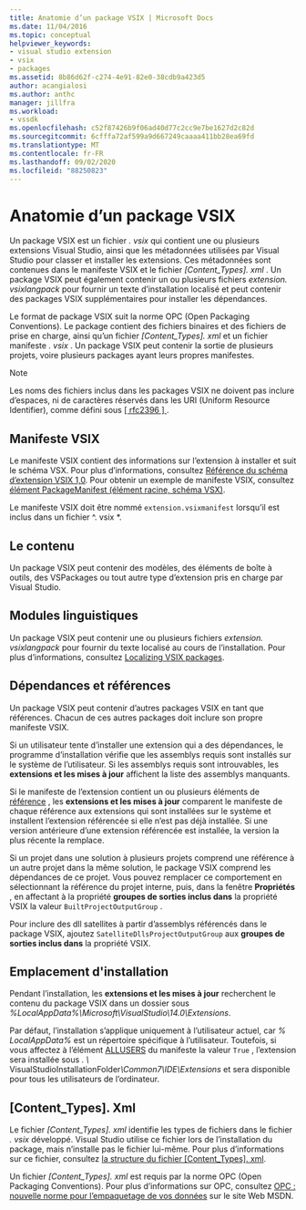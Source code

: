 ```yaml
---
title: Anatomie d’un package VSIX | Microsoft Docs
ms.date: 11/04/2016
ms.topic: conceptual
helpviewer_keywords:
- visual studio extension
- vsix
- packages
ms.assetid: 8b86d62f-c274-4e91-82e0-38cdb9a423d5
author: acangialosi
ms.author: anthc
manager: jillfra
ms.workload:
- vssdk
ms.openlocfilehash: c52f87426b9f06ad40d77c2cc9e7be1627d2c82d
ms.sourcegitcommit: 6cfffa72af599a9d667249caaaa411bb28ea69fd
ms.translationtype: MT
ms.contentlocale: fr-FR
ms.lasthandoff: 09/02/2020
ms.locfileid: "88250823"
---
```

# <a name="anatomy-of-a-vsix-package"></a>Anatomie d’un package VSIX
Un package VSIX est un fichier *. vsix* qui contient une ou plusieurs extensions Visual Studio, ainsi que les métadonnées utilisées par Visual Studio pour classer et installer les extensions. Ces métadonnées sont contenues dans le manifeste VSIX et le fichier *[Content_Types]. xml* . Un package VSIX peut également contenir un ou plusieurs fichiers *extension. vsixlangpack* pour fournir un texte d’installation localisé et peut contenir des packages VSIX supplémentaires pour installer les dépendances.

 Le format de package VSIX suit la norme OPC (Open Packaging Conventions). Le package contient des fichiers binaires et des fichiers de prise en charge, ainsi qu’un fichier *[Content_Types]. xml* et un fichier manifeste *. vsix* . Un package VSIX peut contenir la sortie de plusieurs projets, voire plusieurs packages ayant leurs propres manifestes.

> [!NOTE]
> Les noms des fichiers inclus dans les packages VSIX ne doivent pas inclure d’espaces, ni de caractères réservés dans les URI (Uniform Resource Identifier), comme défini sous [ \[ rfc2396 \] ](https://www.rfc-editor.org/rfc/rfc2396.txt).

## <a name="the-vsix-manifest"></a>Manifeste VSIX
 Le manifeste VSIX contient des informations sur l’extension à installer et suit le schéma VSX. Pour plus d’informations, consultez [Référence du schéma d’extension VSIX 1,0](https://msdn.microsoft.com/library/76e410ec-b1fb-4652-ac98-4a4c52e09a2b). Pour obtenir un exemple de manifeste VSIX, consultez [élément PackageManifest (élément racine, schéma VSX)](https://msdn.microsoft.com/library/f8ae42ba-775a-4d2b-976a-f556e147f187).

 Le manifeste VSIX doit être nommé `extension.vsixmanifest` lorsqu’il est inclus dans un fichier ^. vsix *.

## <a name="the-content"></a>Le contenu
 Un package VSIX peut contenir des modèles, des éléments de boîte à outils, des VSPackages ou tout autre type d’extension pris en charge par Visual Studio.

## <a name="language-packs"></a>Modules linguistiques
 Un package VSIX peut contenir une ou plusieurs fichiers *extension. vsixlangpack* pour fournir du texte localisé au cours de l’installation. Pour plus d’informations, consultez [Localizing VSIX packages](../extensibility/localizing-vsix-packages.md).

## <a name="dependencies-and-references"></a>Dépendances et références
 Un package VSIX peut contenir d’autres packages VSIX en tant que références. Chacun de ces autres packages doit inclure son propre manifeste VSIX.

 Si un utilisateur tente d’installer une extension qui a des dépendances, le programme d’installation vérifie que les assemblys requis sont installés sur le système de l’utilisateur. Si les assemblys requis sont introuvables, les **extensions et les mises à jour** affichent la liste des assemblys manquants.

 Si le manifeste de l’extension contient un ou plusieurs éléments de [référence](/previous-versions/visualstudio/visual-studio-2010/dd393687(v=vs.100)) , les **extensions et les mises à jour** comparent le manifeste de chaque référence aux extensions qui sont installées sur le système et installent l’extension référencée si elle n’est pas déjà installée. Si une version antérieure d’une extension référencée est installée, la version la plus récente la remplace.

 Si un projet dans une solution à plusieurs projets comprend une référence à un autre projet dans la même solution, le package VSIX comprend les dépendances de ce projet. Vous pouvez remplacer ce comportement en sélectionnant la référence du projet interne, puis, dans la fenêtre **Propriétés** , en affectant à la propriété **groupes de sorties inclus dans** la propriété VSIX la valeur `BuiltProjectOutputGroup` .

 Pour inclure des dll satellites à partir d’assemblys référencés dans le package VSIX, ajoutez `SatelliteDllsProjectOutputGroup` aux **groupes de sorties inclus dans** la propriété VSIX.

## <a name="installation-location"></a>Emplacement d'installation
 Pendant l’installation, les **extensions et les mises à jour** recherchent le contenu du package VSIX dans un dossier sous *%LocalAppData%\Microsoft\VisualStudio\14.0\Extensions*.

 Par défaut, l’installation s’applique uniquement à l’utilisateur actuel, car *% LocalAppData%* est un répertoire spécifique à l’utilisateur. Toutefois, si vous affectez à l’élément [ALLUSERS](https://msdn.microsoft.com/library/ac817f50-3276-4ddb-b467-8bbb1432455b) du manifeste la valeur `True` , l’extension sera installée sous <em>. \\ </em> VisualStudioInstallationFolder<em>\Common7\IDE\Extensions</em> et sera disponible pour tous les utilisateurs de l’ordinateur.

## <a name="content_typesxml"></a>[Content_Types]. Xml
 Le fichier *[Content_Types]. xml* identifie les types de fichiers dans le fichier *. vsix* développé. Visual Studio utilise ce fichier lors de l’installation du package, mais n’installe pas le fichier lui-même. Pour plus d’informations sur ce fichier, consultez [la structure du fichier [Content_Types]. xml](the-structure-of-the-content-types-dot-xml-file.md).

 Un fichier *[Content_Types]. xml* est requis par la norme OPC (Open Packaging Conventions). Pour plus d’informations sur OPC, consultez [OPC : nouvelle norme pour l’empaquetage de vos données](https://blogs.msdn.microsoft.com/msdnmagazine/2007/08/08/opc-a-new-standard-for-packaging-your-data/) sur le site Web MSDN.
